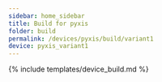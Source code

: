 ```yaml
---
sidebar: home_sidebar
title: Build for pyxis
folder: build
permalink: /devices/pyxis/build/variant1
device: pyxis_variant1
---
```

{% include templates/device_build.md %}
